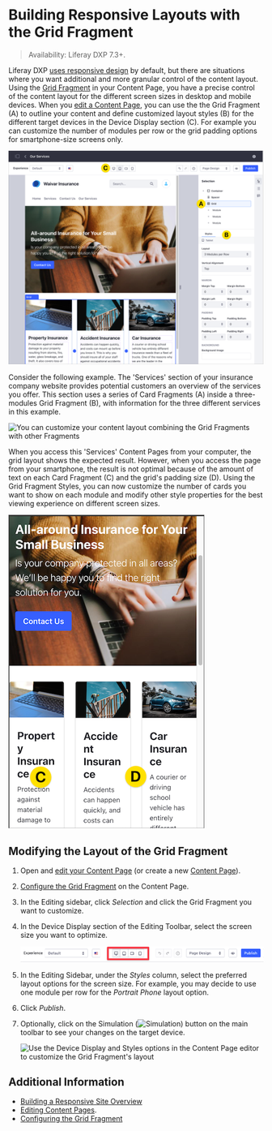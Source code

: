 # Building Responsive Layouts with the Grid Fragment

> Availability: Liferay DXP 7.3+.

Liferay DXP [uses responsive design](./building-a-responsive-site.md) by default, but there are situations where you want additional and more granular control of the content layout. Using the [Grid Fragment](../../creating-pages/building-and-managing-content-pages/building-content-pages.md#configuring-the-grid-fragment) in your Content Page, you have a precise control of the content layout for the different screen sizes in desktop and mobile devices. When you [edit a Content Page](../../creating-pages/building-and-managing-content-pages/editing-content-pages.md), you can use the the Grid Fragment (A) to outline your content and define customized layout styles (B) for the different target devices in the Device Display section (C). For example you can customize the number of modules per row or the grid padding options for smartphone-size screens only.

![Using the Grid Fragment you can customize the layout options for different screen sizes](./building-responsive-layouts-with-the-grid-fragment/images/04.png)

Consider the following example. The 'Services' section of your insurance company website provides potential customers an overview of the services you offer. This section uses a series of Card Fragments (A) inside a three-modules Grid Fragment (B), with information for the three different services in this example.

![You can customize your content layout combining the Grid Fragments with other Fragments](./building-responsive-layouts-with-the-grid-fragment/images/01.png)

When you access this 'Services' Content Pages from your computer, the grid layout shows the expected result. However, when you access the page from your smartphone, the result is not optimal because of the amount of text on each Card Fragment (C) and the grid's padding size (D). Using the Grid Fragment Styles, you can now customize the number of cards you want to show on each module and modify other style properties for the best viewing experience on different screen sizes.

![The default grid layout style is not optimized for the smartphone-size screen](./building-responsive-layouts-with-the-grid-fragment/images/02.png)

## Modifying the Layout of the Grid Fragment

1. Open and [edit your Content Page](../../creating-pages/building-and-managing-content-pages/editing-content-pages.md) (or create a new [Content Page](./../../creating-pages/adding-pages/adding-a-page-to-a-site.md)).
1. [Configure the Grid Fragment](../../creating-pages/building-and-managing-content-pages/building-content-pages.md#configuring-the-grid-fragment) on the Content Page.
1. In the Editing sidebar, click *Selection* and click the Grid Fragment you want to customize.
1. In the Device Display section of the Editing Toolbar, select the screen size you want to optimize.

    ![Select the screen size you want to customize in the Device Display section](./building-responsive-layouts-with-the-grid-fragment/images/06.png)

1. In the Editing Sidebar, under the *Styles* column, select the preferred layout options for the screen size. For example, you may decide to use one module per row for the *Portrait Phone* layout option.
1. Click *Publish*.
1. Optionally, click on the Simulation (![Simulation](../../../images/icon-simulation.png)) button on the main toolbar to see your changes on the target device.

    ![Use the Device Display and Styles options in the Content Page editor to customize the Grid Fragment's layout](./building-responsive-layouts-with-the-grid-fragment/images/03.gif)

## Additional Information

- [Building a Responsive Site Overview](./building-a-responsive-site.md)
- [Editing Content Pages](../../creating-pages/building-and-managing-content-pages/editing-content-pages.md).
- [Configuring the Grid Fragment](../../creating-pages/building-and-managing-content-pages/building-content-pages.md#configuring-the-grid-fragment)
